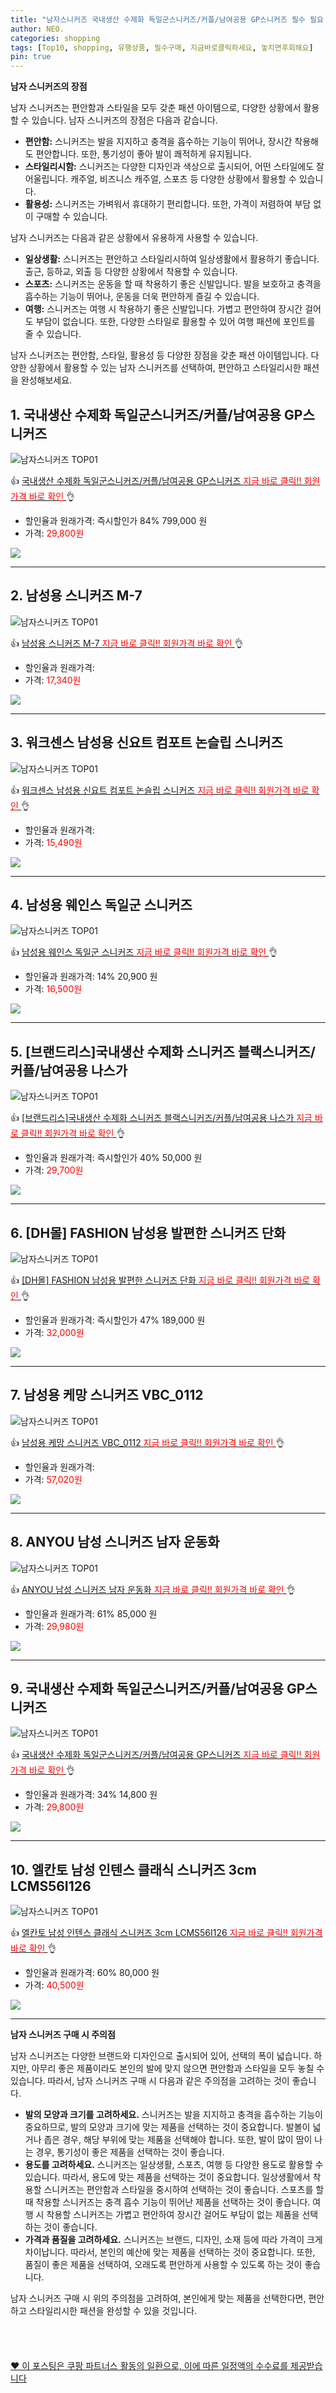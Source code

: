 ```yaml
---
title: "남자스니커즈 국내생산 수제화 독일군스니커즈/커플/남여공용 GP스니커즈 필수 필요 추천 제품 비교 최저 가격 비교 장점 구매 후기 구매평"
author: NEO.
categories: shopping
tags: [Top10, shopping, 유행상품, 필수구매, 지금바로클릭하세요, 놓치면후회해요]
pin: true
---
```

**남자 스니커즈의 장점**

남자 스니커즈는 편안함과 스타일을 모두 갖춘 패션 아이템으로, 다양한 상황에서 활용할 수 있습니다. 남자 스니커즈의 장점은 다음과 같습니다.

* **편안함:** 스니커즈는 발을 지지하고 충격을 흡수하는 기능이 뛰어나, 장시간 착용해도 편안합니다. 또한, 통기성이 좋아 발이 쾌적하게 유지됩니다.
* **스타일리시함:** 스니커즈는 다양한 디자인과 색상으로 출시되어, 어떤 스타일에도 잘 어울립니다. 캐주얼, 비즈니스 캐주얼, 스포츠 등 다양한 상황에서 활용할 수 있습니다.
* **활용성:** 스니커즈는 가벼워서 휴대하기 편리합니다. 또한, 가격이 저렴하여 부담 없이 구매할 수 있습니다.

남자 스니커즈는 다음과 같은 상황에서 유용하게 사용할 수 있습니다.

* **일상생활:** 스니커즈는 편안하고 스타일리시하여 일상생활에서 활용하기 좋습니다. 출근, 등하교, 외출 등 다양한 상황에서 착용할 수 있습니다.
* **스포츠:** 스니커즈는 운동을 할 때 착용하기 좋은 신발입니다. 발을 보호하고 충격을 흡수하는 기능이 뛰어나, 운동을 더욱 편안하게 즐길 수 있습니다.
* **여행:** 스니커즈는 여행 시 착용하기 좋은 신발입니다. 가볍고 편안하여 장시간 걸어도 부담이 없습니다. 또한, 다양한 스타일로 활용할 수 있어 여행 패션에 포인트를 줄 수 있습니다.

남자 스니커즈는 편안함, 스타일, 활용성 등 다양한 장점을 갖춘 패션 아이템입니다. 다양한 상황에서 활용할 수 있는 남자 스니커즈를 선택하여, 편안하고 스타일리시한 패션을 완성해보세요.

   

## 1. 국내생산 수제화 독일군스니커즈/커플/남여공용 GP스니커즈

![남자스니커즈 TOP01](https://thumbnail7.coupangcdn.com/thumbnails/remote/490x490ex/image/vendor_inventory/bf59/4e029f5af44ca97ee7e99cdca014a944763f5c7b7024ac3939ba7a03f59a.jpg)


👍 [국내생산 수제화 독일군스니커즈/커플/남여공용 GP스니커즈 <font color=red> 지금 바로 클릭!! 회원가격 바로 확인 </font> ](https://link.coupang.com/re/AFFSDP?lptag=AF3617701&subid=GithubCoopas&pageKey=6602457019&traceid=V0-153&itemId=14940120111&vendorItemId=82165189467) 👌 


- 할인율과 원래가격: 즉시할인가 84%  799,000   원
- 가격: <span style='color:red'>29,800원</span>

[![](/discount_price.png)](https://link.coupang.com/re/AFFSDP?lptag=AF3617701&subid=GithubCoopas&pageKey=6602457019&traceid=V0-153&itemId=14940120111&vendorItemId=82165189467)

---


   

## 2. 남성용 스니커즈 M-7

![남자스니커즈 TOP01](https://thumbnail8.coupangcdn.com/thumbnails/remote/490x490ex/image/rs_quotation_api/veidfnie/7e0e373ef44f4029803d28adfc66f104.jpg)


👍 [남성용 스니커즈 M-7 <font color=red> 지금 바로 클릭!! 회원가격 바로 확인 </font> ](https://link.coupang.com/re/AFFSDP?lptag=AF3617701&subid=GithubCoopas&pageKey=6155914024&traceid=V0-153&itemId=11914794037&vendorItemId=79187665232) 👌 


- 할인율과 원래가격: 
- 가격: <span style='color:red'>17,340원</span>

[![](/discount_price.png)](https://link.coupang.com/re/AFFSDP?lptag=AF3617701&subid=GithubCoopas&pageKey=6155914024&traceid=V0-153&itemId=11914794037&vendorItemId=79187665232)

---


   

## 3. 워크센스 남성용 신요트 컴포트 논슬립 스니커즈

![남자스니커즈 TOP01](https://thumbnail6.coupangcdn.com/thumbnails/remote/490x490ex/image/retail/images/2021/02/08/13/9/4f6656c2-8e62-4668-ab75-e43f9b6270c5.jpg)


👍 [워크센스 남성용 신요트 컴포트 논슬립 스니커즈 <font color=red> 지금 바로 클릭!! 회원가격 바로 확인 </font> ](https://link.coupang.com/re/AFFSDP?lptag=AF3617701&subid=GithubCoopas&pageKey=4963648531&traceid=V0-153&itemId=6578085056&vendorItemId=73872095185) 👌 


- 할인율과 원래가격: 
- 가격: <span style='color:red'>15,490원</span>

[![](/discount_price.png)](https://link.coupang.com/re/AFFSDP?lptag=AF3617701&subid=GithubCoopas&pageKey=4963648531&traceid=V0-153&itemId=6578085056&vendorItemId=73872095185)

---


   

## 4. 남성용 웨인스 독일군 스니커즈

![남자스니커즈 TOP01](https://thumbnail7.coupangcdn.com/thumbnails/remote/490x490ex/image/rs_quotation_api/ljdsq42t/3e06518a8c4143ea99e9cf4218c9e0f7.jpg)


👍 [남성용 웨인스 독일군 스니커즈 <font color=red> 지금 바로 클릭!! 회원가격 바로 확인 </font> ](https://link.coupang.com/re/AFFSDP?lptag=AF3617701&subid=GithubCoopas&pageKey=6079776465&traceid=V0-153&itemId=11264195751&vendorItemId=78541118626) 👌 


- 할인율과 원래가격: 14%  20,900   원
- 가격: <span style='color:red'>16,500원</span>

[![](/discount_price.png)](https://link.coupang.com/re/AFFSDP?lptag=AF3617701&subid=GithubCoopas&pageKey=6079776465&traceid=V0-153&itemId=11264195751&vendorItemId=78541118626)

---


   

## 5. [브랜드리스]국내생산 수제화 스니커즈 블랙스니커즈/커플/남여공용 나스가

![남자스니커즈 TOP01](https://thumbnail9.coupangcdn.com/thumbnails/remote/490x490ex/image/vendor_inventory/8c57/c9dad37b48a543c7fb01ccdee65f63bf052ee002d3253c82b5ca695c49cf.jpg)


👍 [[브랜드리스]국내생산 수제화 스니커즈 블랙스니커즈/커플/남여공용 나스가 <font color=red> 지금 바로 클릭!! 회원가격 바로 확인 </font> ](https://link.coupang.com/re/AFFSDP?lptag=AF3617701&subid=GithubCoopas&pageKey=6271626085&traceid=V0-153&itemId=12828656813&vendorItemId=82053842495) 👌 


- 할인율과 원래가격: 즉시할인가 40%  50,000   원
- 가격: <span style='color:red'>29,700원</span>

[![](/discount_price.png)](https://link.coupang.com/re/AFFSDP?lptag=AF3617701&subid=GithubCoopas&pageKey=6271626085&traceid=V0-153&itemId=12828656813&vendorItemId=82053842495)

---


   

## 6. [DH몰] FASHION 남성용 발편한 스니커즈 단화

![남자스니커즈 TOP01](https://thumbnail8.coupangcdn.com/thumbnails/remote/490x490ex/image/vendor_inventory/9f4b/520c901a91155d0d8ffa6cad951cd58e4380d21d6acb5d57007367de277c.jpg)


👍 [[DH몰] FASHION 남성용 발편한 스니커즈 단화 <font color=red> 지금 바로 클릭!! 회원가격 바로 확인 </font> ](https://link.coupang.com/re/AFFSDP?lptag=AF3617701&subid=GithubCoopas&pageKey=6424607172&traceid=V0-153&itemId=13838433536&vendorItemId=82815065805) 👌 


- 할인율과 원래가격: 즉시할인가 47%  189,000   원
- 가격: <span style='color:red'>32,000원</span>

[![](/discount_price.png)](https://link.coupang.com/re/AFFSDP?lptag=AF3617701&subid=GithubCoopas&pageKey=6424607172&traceid=V0-153&itemId=13838433536&vendorItemId=82815065805)

---


   

## 7. 남성용 케망 스니커즈 VBC_0112

![남자스니커즈 TOP01](https://thumbnail9.coupangcdn.com/thumbnails/remote/490x490ex/image/rs_quotation_api/bysofwvj/c5e2ac3d97d0410a9fe8c60c47a1d437.jpg)


👍 [남성용 케망 스니커즈 VBC_0112 <font color=red> 지금 바로 클릭!! 회원가격 바로 확인 </font> ](https://link.coupang.com/re/AFFSDP?lptag=AF3617701&subid=GithubCoopas&pageKey=6107184959&traceid=V0-153&itemId=11486182102&vendorItemId=78761508423) 👌 


- 할인율과 원래가격: 
- 가격: <span style='color:red'>57,020원</span>

[![](/discount_price.png)](https://link.coupang.com/re/AFFSDP?lptag=AF3617701&subid=GithubCoopas&pageKey=6107184959&traceid=V0-153&itemId=11486182102&vendorItemId=78761508423)

---


   

## 8. ANYOU 남성 스니커즈 남자 운동화

![남자스니커즈 TOP01](https://thumbnail8.coupangcdn.com/thumbnails/remote/490x490ex/image/vendor_inventory/723d/1223041f0dffcf993fc80d347217a5e706119d03b49ae989a5e10ace966a.jpg)


👍 [ANYOU 남성 스니커즈 남자 운동화 <font color=red> 지금 바로 클릭!! 회원가격 바로 확인 </font> ](https://link.coupang.com/re/AFFSDP?lptag=AF3617701&subid=GithubCoopas&pageKey=7539293967&traceid=V0-153&itemId=19814898958&vendorItemId=87247175654) 👌 


- 할인율과 원래가격: 61%  85,000   원
- 가격: <span style='color:red'>29,980원</span>

[![](/discount_price.png)](https://link.coupang.com/re/AFFSDP?lptag=AF3617701&subid=GithubCoopas&pageKey=7539293967&traceid=V0-153&itemId=19814898958&vendorItemId=87247175654)

---


   

## 9. 국내생산 수제화 독일군스니커즈/커플/남여공용 GP스니커즈

![남자스니커즈 TOP01](https://thumbnail10.coupangcdn.com/thumbnails/remote/490x490ex/image/vendor_inventory/ea64/13c6cfdfdbc8a14ba2f7336cddcae428f9e0bdc34f1c052d2f47e92b42b3.jpg)


👍 [국내생산 수제화 독일군스니커즈/커플/남여공용 GP스니커즈 <font color=red> 지금 바로 클릭!! 회원가격 바로 확인 </font> ](https://link.coupang.com/re/AFFSDP?lptag=AF3617701&subid=GithubCoopas&pageKey=6602457019&traceid=V0-153&itemId=14940120106&vendorItemId=82165189516) 👌 


- 할인율과 원래가격: 34%  14,800   원
- 가격: <span style='color:red'>29,800원</span>

[![](/discount_price.png)](https://link.coupang.com/re/AFFSDP?lptag=AF3617701&subid=GithubCoopas&pageKey=6602457019&traceid=V0-153&itemId=14940120106&vendorItemId=82165189516)

---


   

## 10. 엘칸토 남성 인텐스 클래식 스니커즈 3cm LCMS56I126

![남자스니커즈 TOP01](https://thumbnail7.coupangcdn.com/thumbnails/remote/490x490ex/image/vendor_inventory/9679/af19d27e9f3372d569d8682c2d92e5b938b56baf45b1a4ce81edf9570060.jpg)


👍 [엘칸토 남성 인텐스 클래식 스니커즈 3cm LCMS56I126 <font color=red> 지금 바로 클릭!! 회원가격 바로 확인 </font> ](https://link.coupang.com/re/AFFSDP?lptag=AF3617701&subid=GithubCoopas&pageKey=6065043614&traceid=V0-153&itemId=13988938446&vendorItemId=73683508606) 👌 


- 할인율과 원래가격: 60%  80,000   원
- 가격: <span style='color:red'>40,500원</span>

[![](/discount_price.png)](https://link.coupang.com/re/AFFSDP?lptag=AF3617701&subid=GithubCoopas&pageKey=6065043614&traceid=V0-153&itemId=13988938446&vendorItemId=73683508606)

---
**남자 스니커즈 구매 시 주의점**

남자 스니커즈는 다양한 브랜드와 디자인으로 출시되어 있어, 선택의 폭이 넓습니다. 하지만, 아무리 좋은 제품이라도 본인의 발에 맞지 않으면 편안함과 스타일을 모두 놓칠 수 있습니다. 따라서, 남자 스니커즈 구매 시 다음과 같은 주의점을 고려하는 것이 좋습니다.

* **발의 모양과 크기를 고려하세요.** 스니커즈는 발을 지지하고 충격을 흡수하는 기능이 중요하므로, 발의 모양과 크기에 맞는 제품을 선택하는 것이 중요합니다. 발볼이 넓거나 좁은 경우, 해당 부위에 맞는 제품을 선택해야 합니다. 또한, 발이 많이 땀이 나는 경우, 통기성이 좋은 제품을 선택하는 것이 좋습니다.
* **용도를 고려하세요.** 스니커즈는 일상생활, 스포츠, 여행 등 다양한 용도로 활용할 수 있습니다. 따라서, 용도에 맞는 제품을 선택하는 것이 중요합니다. 일상생활에서 착용할 스니커즈는 편안함과 스타일을 중시하여 선택하는 것이 좋습니다. 스포츠를 할 때 착용할 스니커즈는 충격 흡수 기능이 뛰어난 제품을 선택하는 것이 좋습니다. 여행 시 착용할 스니커즈는 가볍고 편안하여 장시간 걸어도 부담이 없는 제품을 선택하는 것이 좋습니다.
* **가격과 품질을 고려하세요.** 스니커즈는 브랜드, 디자인, 소재 등에 따라 가격이 크게 차이납니다. 따라서, 본인의 예산에 맞는 제품을 선택하는 것이 중요합니다. 또한, 품질이 좋은 제품을 선택하여, 오래도록 편안하게 사용할 수 있도록 하는 것이 좋습니다.

남자 스니커즈 구매 시 위의 주의점을 고려하여, 본인에게 맞는 제품을 선택한다면, 편안하고 스타일리시한 패션을 완성할 수 있을 것입니다.<br><br><br><br><br> [ ❤  이 포스팅은 쿠팡 파트너스 활동의 일환으로, 이에 따른 일정액의 수수료를 제공받습니다](https://link.coupang.com/a/bcEFyh)